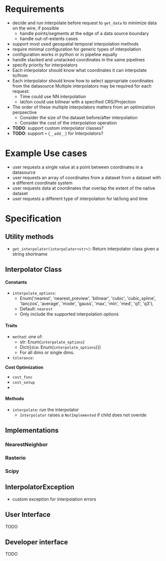 # Requirements

- decide and run interpolate before request to `get_data` to minimize data on the wire, if possible
    - handle points/segments at the edge of a data source boundary
    - handle out-of-extents cases
- support most used geospatial temporal interpolation methods
- require minimal configuration for generic types of interpolation
- configuration works in python or in pipeline equally
- handle stacked and unstacked coordinates in the same pipelines
- specify priority for interpolators
- Each interpolator should know what coordinates it can interpolate to/from
- Each interpolator should know how to select appropriate coordinates from the datasource
Multiple interpolators may be required for each request:
    - Time could use NN interpolation
    - lat/lon could use bilinear with a specified CRS/Projection
- The order of these multiple interpolators matters from an optimization perpsective
    - Consider the size of the dataset before/after interpolation
    - Consider the cost of the interpolation operation
- **TODO**: support custom interpolator classes?
- **TODO**: support `+` (`__add__`) for Interpolators?

# Example Use cases

- user requests a single value at a point between coordinates in a datasource
- user requests an array of coordinates from a dataset from a dataset with a different coordinate system
- user requests data at coordinates that overlap the extent of the native dataset
- user requests a different type of interpolation for lat/long and time

# Specification

## Utility methods

- `get_interpolator(interpolator<str>)`: Return interpolator class given a string shortname

## Interpolator Class

#### Constants

- `interpolate_options`:
    - Enum('nearest', 'nearest_preview', 'bilinear', 'cubic', 'cubic_spline', 'lanczos', 'average', 'mode', 'gauss', 'max', 'min', 'med', 'q1', 'q3'), 
    - Default: `nearest`
    - Only include the supported interpolation options

#### Traits

- `method`: one of:
    - str: Enum(`interpolate_options`)
    - Dict({`dim`: Enum(`interpolate_options`)})
    - For all dims or single dims.
- `tolerance`: 

**Cost Optimization**

- `cost_func`
- `cost_setup`
- 
#### Methods

- `interpolate`: run the interpolator
    + `Interpolator` raises a `NotImplemented` if child does not overide

## Implementations

### NearestNeighbor

### Rasterio

### Scipy




## InterpolatorException

- custom exception for interpolation errors

## User Interface

TODO

## Developer interface

TODO


